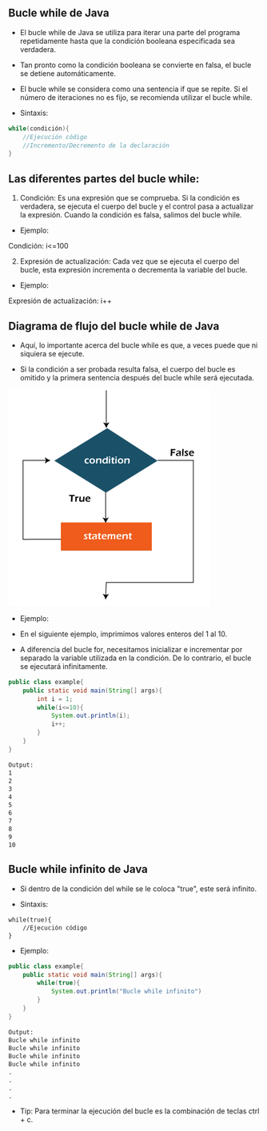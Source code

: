 
## Bucle while de Java

- El bucle while de Java se utiliza para iterar una parte del programa repetidamente hasta que la condición booleana especificada sea verdadera.

- Tan pronto como la condición booleana se convierte en falsa, el bucle se detiene automáticamente.

- El bucle while se considera como una sentencia if que se repite. Si el número de iteraciones no es fijo, se recomienda utilizar el bucle while.

- Sintaxis:

```Java
while(condición){
    //Ejecución código
    //Incremento/Decremento de la declaración
}
```

## Las diferentes partes del bucle while:

1. Condición: Es una expresión que se comprueba. Si la condición es verdadera, se ejecuta el cuerpo del bucle y el control pasa a actualizar la expresión. Cuando la condición es falsa, salimos del bucle while.

- Ejemplo:

Condición: i<=100

2. Expresión de actualización: Cada vez que se ejecuta el cuerpo del bucle, esta expresión incrementa o decrementa la variable del bucle.

- Ejemplo:

Expresión de actualización: i++

## Diagrama de flujo del bucle while de Java

- Aquí, lo importante acerca del bucle while es que, a veces puede que ni siquiera se ejecute.

- Si la condición a ser probada resulta falsa, el cuerpo del bucle es omitido y la primera sentencia después del bucle while será ejecutada.

![img1_png](img1.png)

- Ejemplo:

- En el siguiente ejemplo, imprimimos valores enteros del 1 al 10.

- A diferencia del bucle for, necesitamos inicializar e incrementar por separado la variable utilizada en la condición. De lo contrario, el bucle se ejecutará infinitamente.

```Java
public class example{
    public static void main(String[] args){
        int i = 1;
        while(i<=10){
            System.out.println(i);
            i++;
        }
    }
}
```

```
Output:
1
2
3
4
5
6
7
8
9
10
```

## Bucle while infinito de Java

- Si dentro de la condición del while se le coloca "true", este será infinito.

- Sintaxis:

```
while(true){
    //Ejecución código
}
```

- Ejemplo:

```Java
public class example{
    public static void main(String[] args){
        while(true){
            System.out.println("Bucle while infinito")
        }
    }
}
```

```
Output:
Bucle while infinito
Bucle while infinito
Bucle while infinito
Bucle while infinito
.
.
.
.
```

- Tip: Para terminar la ejecución del bucle es la combinación de teclas ctrl + c.
